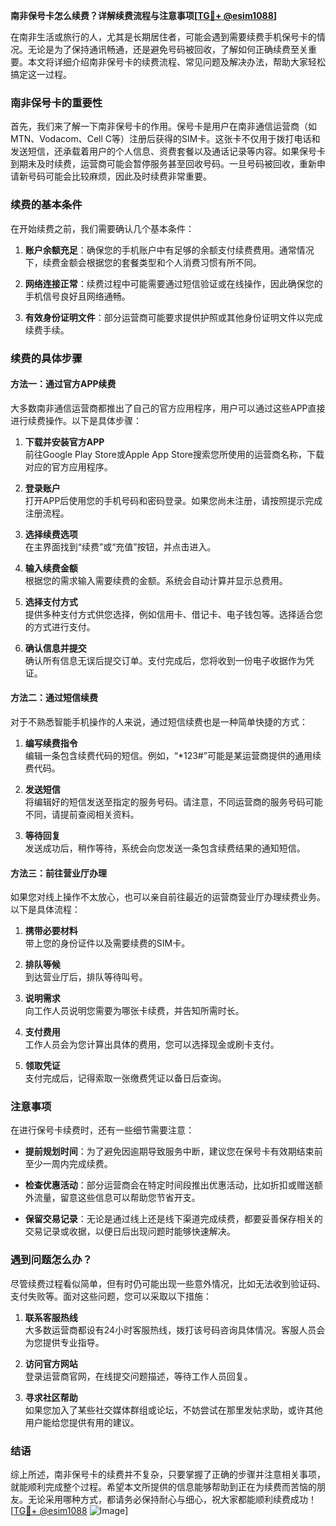 **南非保号卡怎么续费？详解续费流程与注意事项[[TG💪+ @esim1088](https://t.me/s/esim1088)]**

在南非生活或旅行的人，尤其是长期居住者，可能会遇到需要续费手机保号卡的情况。无论是为了保持通讯畅通，还是避免号码被回收，了解如何正确续费至关重要。本文将详细介绍南非保号卡的续费流程、常见问题及解决办法，帮助大家轻松搞定这一过程。

### 南非保号卡的重要性

首先，我们来了解一下南非保号卡的作用。保号卡是用户在南非通信运营商（如MTN、Vodacom、Cell C等）注册后获得的SIM卡。这张卡不仅用于拨打电话和发送短信，还承载着用户的个人信息、资费套餐以及通话记录等内容。如果保号卡到期未及时续费，运营商可能会暂停服务甚至回收号码。一旦号码被回收，重新申请新号码可能会比较麻烦，因此及时续费非常重要。

### 续费的基本条件

在开始续费之前，我们需要确认几个基本条件：

1. **账户余额充足**：确保您的手机账户中有足够的余额支付续费费用。通常情况下，续费金额会根据您的套餐类型和个人消费习惯有所不同。
   
2. **网络连接正常**：续费过程中可能需要通过短信验证或在线操作，因此确保您的手机信号良好且网络通畅。

3. **有效身份证明文件**：部分运营商可能要求提供护照或其他身份证明文件以完成续费手续。

### 续费的具体步骤

#### 方法一：通过官方APP续费

大多数南非通信运营商都推出了自己的官方应用程序，用户可以通过这些APP直接进行续费操作。以下是具体步骤：

1. **下载并安装官方APP**  
   前往Google Play Store或Apple App Store搜索您所使用的运营商名称，下载对应的官方应用程序。

2. **登录账户**  
   打开APP后使用您的手机号码和密码登录。如果您尚未注册，请按照提示完成注册流程。

3. **选择续费选项**  
   在主界面找到“续费”或“充值”按钮，并点击进入。

4. **输入续费金额**  
   根据您的需求输入需要续费的金额。系统会自动计算并显示总费用。

5. **选择支付方式**  
   提供多种支付方式供您选择，例如信用卡、借记卡、电子钱包等。选择适合您的方式进行支付。

6. **确认信息并提交**  
   确认所有信息无误后提交订单。支付完成后，您将收到一份电子收据作为凭证。

#### 方法二：通过短信续费

对于不熟悉智能手机操作的人来说，通过短信续费也是一种简单快捷的方式：

1. **编写续费指令**  
   编辑一条包含续费代码的短信。例如，“*123#”可能是某运营商提供的通用续费代码。

2. **发送短信**  
   将编辑好的短信发送至指定的服务号码。请注意，不同运营商的服务号码可能不同，请提前查阅相关资料。

3. **等待回复**  
   发送成功后，稍作等待，系统会向您发送一条包含续费结果的通知短信。

#### 方法三：前往营业厅办理

如果您对线上操作不太放心，也可以亲自前往最近的运营商营业厅办理续费业务。以下是具体流程：

1. **携带必要材料**  
   带上您的身份证件以及需要续费的SIM卡。

2. **排队等候**  
   到达营业厅后，排队等待叫号。

3. **说明需求**  
   向工作人员说明您需要为哪张卡续费，并告知所需时长。

4. **支付费用**  
   工作人员会为您计算出具体的费用，您可以选择现金或刷卡支付。

5. **领取凭证**  
   支付完成后，记得索取一张缴费凭证以备日后查询。

### 注意事项

在进行保号卡续费时，还有一些细节需要注意：

- **提前规划时间**：为了避免因逾期导致服务中断，建议您在保号卡有效期结束前至少一周内完成续费。

- **检查优惠活动**：部分运营商会在特定时间段推出优惠活动，比如折扣或赠送额外流量，留意这些信息可以帮助您节省开支。

- **保留交易记录**：无论是通过线上还是线下渠道完成续费，都要妥善保存相关的交易记录或收据，以便日后出现问题时能够快速解决。

### 遇到问题怎么办？

尽管续费过程看似简单，但有时仍可能出现一些意外情况，比如无法收到验证码、支付失败等。面对这些问题，您可以采取以下措施：

1. **联系客服热线**  
   大多数运营商都设有24小时客服热线，拨打该号码咨询具体情况。客服人员会为您提供专业指导。

2. **访问官方网站**  
   登录运营商官网，在线提交问题描述，等待工作人员回复。

3. **寻求社区帮助**  
   如果您加入了某些社交媒体群组或论坛，不妨尝试在那里发帖求助，或许其他用户能给您提供有用的建议。

### 结语

综上所述，南非保号卡的续费并不复杂，只要掌握了正确的步骤并注意相关事项，就能顺利完成整个过程。希望本文所提供的信息能够帮助到正在为续费而苦恼的朋友。无论采用哪种方式，都请务必保持耐心与细心，祝大家都能顺利续费成功！[[TG💪+ @esim1088](https://t.me/s/esim1088) ![Image](https://i.postimg.cc/4NQfJmqS/Snipaste-2025-05-13-00-14-12.png)]